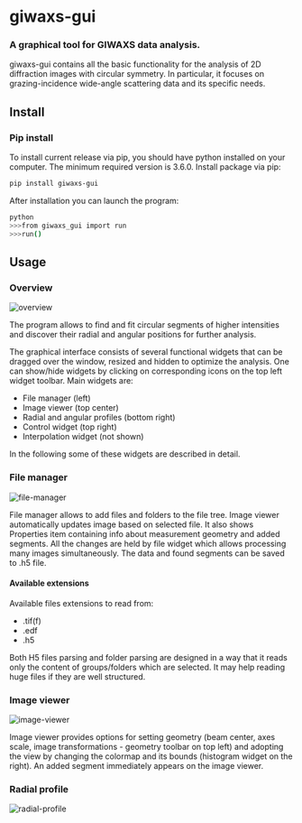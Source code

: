 # giwaxs-gui
### A graphical tool for GIWAXS data analysis.

giwaxs-gui contains all the basic functionality for 
the analysis of 2D diffraction images with circular symmetry. 
In particular, it focuses on grazing-incidence wide-angle scattering
data and its specific needs.

## Install
### Pip install 

To install current release via pip, you should have python installed 
on your computer. The minimum required version is 3.6.0. Install package via pip:

```sh
pip install giwaxs-gui
```

After installation you can launch the program:

```sh
python
>>>from giwaxs_gui import run
>>>run()
```

## Usage
### Overview

![overview](giwaxs_gui/static/readme/gui-overview-2.png)

The program allows to find and fit circular segments of higher intensities and
discover their radial and angular positions for further analysis. 

The graphical interface consists of several functional widgets that can be dragged 
over the window,
resized and hidden to optimize the analysis. One can show/hide widgets by clicking on corresponding 
icons on the top left widget toolbar. Main widgets are:

* File manager (left)
* Image viewer (top center)
* Radial and angular profiles (bottom right)
* Control widget (top right)
* Interpolation widget (not shown)

In the following some of these widgets are described in detail.

### File manager

![file-manager](giwaxs_gui/static/readme/file-manager.png)

File manager allows to add files and folders to the file tree. Image viewer 
automatically updates image based on selected file. It also shows Properties item containing
info about measurement geometry and added segments. All the changes are held by
file widget which allows processing many images simultaneously. The data and 
found segments can be saved to .h5 file.

#### Available extensions

Available files extensions to read from:

* .tif(f)
* .edf
* .h5

Both H5 files parsing and folder parsing are designed in a way that it
reads only the content of groups/folders which are selected. It may help reading huge 
files if they are well structured.

### Image viewer

![image-viewer](giwaxs_gui/static/readme/image-viewer.png)

Image viewer provides options for setting geometry (beam center, 
axes scale, image transformations - geometry toolbar on top left) 
and adopting the view by changing the colormap
and its bounds (histogram widget on the right). An added segment 
immediately appears on the image viewer.

### Radial profile

![radial-profile](giwaxs_gui/static/readme/radial-profile.png)
